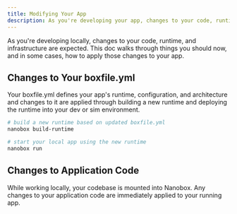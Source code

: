 ```yaml
---
title: Modifying Your App
description: As you're developing your app, changes to your code, runtime, and infrastructure are expected. Nanobox makes applying these changes simple.
---
```


As you're developing locally, changes to your code, runtime, and infrastructure are expected. This doc walks through things you should now, and in some cases, how to apply those changes to your app.

## Changes to Your boxfile.yml
Your boxfile.yml defines your app's runtime, configuration, and architecture and changes to it are applied through building a new runtime and deploying the runtime into your dev or sim environment.

```bash
# build a new runtime based on updated boxfile.yml
nanobox build-runtime

# start your local app using the new runtime
nanobox run
```

## Changes to Application Code
While working locally, your codebase is mounted into Nanobox. Any changes to your application code are immediately applied to your running app.
